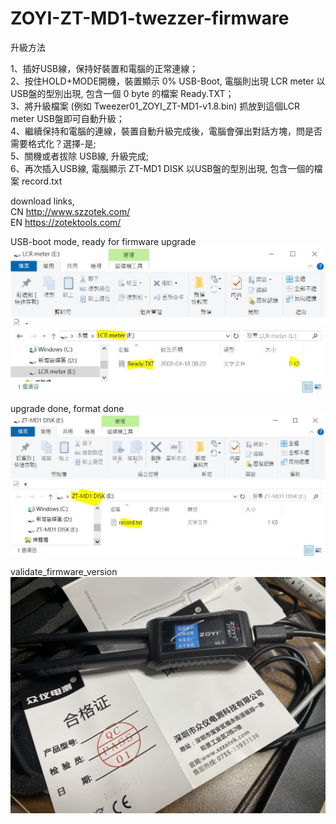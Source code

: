 # ZOYI-ZT-MD1-twezzer-firmware

升級方法  

1、插好USB線，保持好裝置和電腦的正常連線；  
2、按住HOLD+MODE開機，裝置顯示 0% USB-Boot, 電腦則出現 LCR meter 以USB盤的型別出現, 包含一個 0 byte 的檔案 Ready.TXT；  
3、將升級檔案 (例如 Tweezer01_ZOYI_ZT-MD1-v1.8.bin) 抓放到這個LCR meter USB盤即可自動升級；  
4、繼續保持和電腦的連線，裝置自動升級完成後，電腦會彈出對話方塊，問是否需要格式化？選擇-是;  
5、關機或者拔除 USB線, 升級完成;  
6、再次插入USB線, 電腦顯示 ZT-MD1 DISK 以USB盤的型別出現, 包含一個的檔案 record.txt  


download links,  
CN http://www.szzotek.com/  
EN https://zotektools.com/  

USB-boot mode, ready for firmware upgrade  
![USB-boot_ready.JPG](USB-boot_ready.JPG)  

upgrade done, format done  
![ZT-MD1_DISK_firmware_update_done.JPG](ZT-MD1_DISK_firmware_update_done.JPG)  

validate_firmware_version  
![validate_firmware_version.jpg](validate_firmware_version.jpg)
